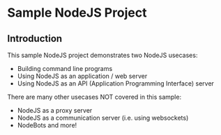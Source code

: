 # Sample NodeJS Project

## Introduction

This sample NodeJS project demonstrates two NodeJS usecases:
 
* Building command line programs
* Using NodeJS as an application / web server
* Using NodeJS as an API (Application Programming Interface) server

There are many other usecases NOT covered in this sample:

* NodeJS as a proxy server
* NodeJS as a communication server (i.e. using websockets)
* NodeBots and more!

